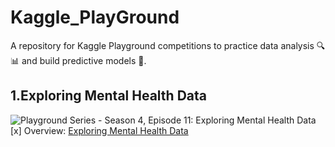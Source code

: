 # Kaggle_PlayGround

A repository for Kaggle Playground competitions to practice data analysis 🔍📊 and build predictive models 🤖.

## 1.Exploring Mental Health Data

![Playground Series - Season 4, Episode 11: Exploring Mental Health Data](/Users/danipopov/Projects/Kaggle_PlayGround/images/header.png)
[x] Overview: [Exploring Mental Health Data](https://www.kaggle.com/competitions/exploring-mental-health-data/overview)



